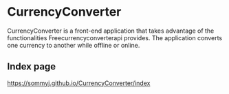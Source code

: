 # CurrencyConverter
CurrencyConverter is a front-end application that takes advantage of the functionalities Freecurrencyconverterapi provides. The application converts one currency to another while offline or online.

## Index page
https://sommyj.github.io/CurrencyConverter/index
